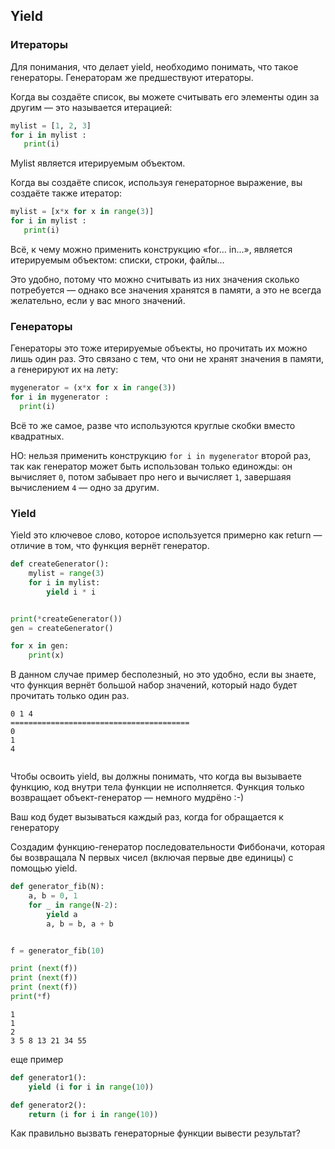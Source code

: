 ## Yield

### Итераторы

Для понимания, что делает yield, необходимо понимать, что такое генераторы.
Генераторам же предшествуют итераторы.

Когда вы создаёте список, вы можете считывать его элементы один за другим — это называется итерацией:

```python
mylist = [1, 2, 3]
for i in mylist :
   print(i)
```

Mylist является итерируемым объектом.

Когда вы создаёте список, используя генераторное выражение, вы создаёте также итератор:

```python
mylist = [x*x for x in range(3)]
for i in mylist :
   print(i)
```

Всё, к чему можно применить конструкцию «for… in...», является итерируемым объектом: списки, строки, файлы… 

Это удобно, потому что можно считывать из них значения сколько потребуется — однако все значения хранятся в памяти, а это не всегда желательно, если у вас много значений.

### Генераторы

Генераторы это тоже итерируемые объекты, но прочитать их можно лишь один раз. Это связано с тем, что они не хранят значения в памяти, а генерируют их на лету:


```python
mygenerator = (x*x for x in range(3))
for i in mygenerator :
  print(i)
```

Всё то же самое, разве что используются круглые скобки вместо квадратных. 

НО: нельзя применить конструкцию `for i in mygenerator` второй раз, так как генератор может быть использован только единожды: он вычисляет `0`, потом забывает про него и вычисляет `1`, завершаяя вычислением `4` — одно за другим.


### Yield

Yield это ключевое слово, которое используется примерно как return — отличие в том, что функция вернёт генератор.


```python
def createGenerator():
    mylist = range(3)
    for i in mylist:
        yield i * i


print(*createGenerator())
gen = createGenerator()

for x in gen:
    print(x)
```

В данном случае пример бесполезный, но это удобно, если вы знаете, что функция вернёт большой набор значений, который надо будет прочитать только один раз.

```
0 1 4
========================================
0
1
4


```

Чтобы освоить yield, вы должны понимать, что когда вы вызываете функцию, код внутри тела функции не исполняется. Функция только возвращает объект-генератор — немного мудрёно :-)

Ваш код будет вызываться каждый раз, когда for обращается к генератору

Создадим  функцию-генератор последовательности Фиббоначи, которая бы возвращала N первых чисел (включая первые две единицы) с помощью yield.


```python
def generator_fib(N):
    a, b = 0, 1
    for _ in range(N-2):
        yield a
        a, b = b, a + b


f = generator_fib(10)

print (next(f))
print (next(f))
print (next(f))
print(*f)

```

```
1
1
2
3 5 8 13 21 34 55
```

еще пример 
```python
def generator1():
    yield (i for i in range(10))

def generator2():
    return (i for i in range(10))
```

Как правильно вызвать генераторные функции вывести результат?